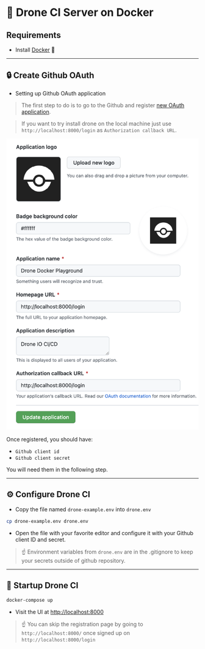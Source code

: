 # :rocket: Drone CI Server on Docker

## Requirements

* Install [Docker](https://docs.docker.com/get-docker/) :whale:

---

## :lock: Create Github OAuth

* Setting up Github OAuth application

> The first step to do is to go to the Github and register [new OAuth application](https://github.com/settings/applications/new).

> If you want to try install drone on the local machine just use `http://localhost:8000/login` as `Authorization callback URL`.

![Drone Github OAuth Setup](../docs/drone-docker-github-oauth.png)

Once registered, you should have:

* `Github client id`
* `Github client secret`

You will need them in the following step.

---

## :gear: Configure Drone CI

* Copy the file named `drone-example.env` into `drone.env`

```sh
cp drone-example.env drone.env
```

* Open the file with your favorite editor and configure it with your Github client ID and secret.

> :point_up: Environment variables from `drone.env` are in the .gitignore to keep your secrets outside of github repository.

---

## :rocket: Startup Drone CI


```sh
docker-compose up
```

* Visit the UI at [http://localhost:8000](http://localhost:8000)

> :point_up: You can skip the registration page by going to `http://localhost:8000/` once signed up on `http://localhost:8000/login`
